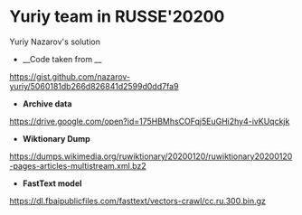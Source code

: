 # Yuriy team in RUSSE'20200

Yuriy Nazarov's solution

* __Code taken from __

https://gist.github.com/nazarov-yuriy/5060181db266d826841d2599d0dd7fa9

* __Archive data__

https://drive.google.com/open?id=175HBMhsCOFqj5EuGHi2hy4-ivKUqckjk

* __Wiktionary Dump__

https://dumps.wikimedia.org/ruwiktionary/20200120/ruwiktionary20200120-pages-articles-multistream.xml.bz2

* __FastText model__

https://dl.fbaipublicfiles.com/fasttext/vectors-crawl/cc.ru.300.bin.gz
